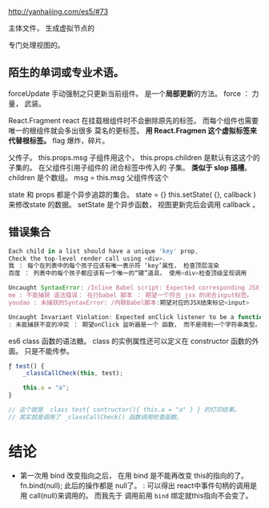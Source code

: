 http://yanhaijing.com/es5/#73 

主体文件， 生成虚拟节点的
<script crossorigin src="https://unpkg.com/react@16/umd/react.development.js"></script>
<script crossorigin src="https://unpkg.com/react-dom@16/umd/react-dom.development.js"></script>   专门处理视图的。 

## 陌生的单词或专业术语。 
forceUpdate  手动强制之只更新当前组件。 是一个**局部更新**的方法。 
    force ： 力量， 武装。 

React.Fragment  react 在挂载根组件时不会删除原先的标签。 而每个组件也需要唯一的根组件就会多出很多 莫名的更标签。 
                **用 React.Fragmen 这个虚拟标签来代替根标签。**   flag 爆炸，碎片。 

父传子。 
this.props.msg 子组件用这个， 
this.props.children 是默认有这这个的子集的。 在父组件引用子组件的 闭合标签中传入的 子集。 **类似于 slop 插槽**。 
                    children 是个数组。 
msg = this.msg 父组件传这个

state     和 props 都是个异步追踪的集合。 
state = {}
    this.setState( {}, callback )  来修改state 的数据。
                    setState 是个异步函数， 视图更新完后会调用 callback 。



## 错误集合
```js
Each child in a list should have a unique 'key' prop,
Check the top-level render call using <div>. 
我 ： 每个在列表中的每个孩子应该有唯一表示符 ‘key’属性， 检查顶层渲染
百度 ： 列表中的每个孩子都应该有一个唯一的“键”道具， 使用<div>检查顶级呈现调用

Uncaught SyntaxError: /Inline Babel script: Expected corresponding JSX closing tag for <input>
me : 不能捕获 语法错误： 在行babel 脚本 ： 期望一个符合 jsx 的闭合input标签。 
youdao : 未捕获的SyntaxError: /内联Babel脚本:期望对应的JSX结束标记<input>

Uncaught Invariant Violation: Expected onClick listener to be a function, instead got type string
: 未能捕获不变的冲突 ： 期望onClick 监听器是一个 函数， 而不是得到一个字符串类型。

```


es6 class 函数的语法糖。
class 的实例属性还可以定义在 constructor 函数的外面。 只是不能传参。 
```js
ƒ test() {
    _classCallCheck(this, test);

    this.a = "a";
}

// 这个就是  class test{ contructor(){ this.a = "a" } } 的打印结果。
// 其实就是调用了 _classCallCheck() 函数调用检查函数。  
```

# 结论

- 第一次用 bind 改变指向之后， 在用 bind 是不能再改变 this的指向的了。 fn.bind(null);  此后的操作都是 null了。 
: 可以得出 react中事件句柄的调用是用 call(null)来调用的。 而我先于 调用前用 `bind` 绑定就this指向不会变了。 











